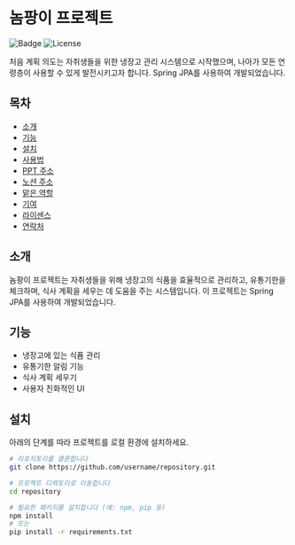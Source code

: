 # 놈팡이 프로젝트

![Badge](https://img.shields.io/badge/Version-1.0.0-brightgreen)
![License](https://img.shields.io/badge/License-MIT-blue)

처음 계획 의도는 자취생들을 위한 냉장고 관리 시스템으로 시작했으며, 나아가 모든 연령층이 사용할 수 있게 발전시키고자 합니다. Spring JPA를 사용하여 개발되었습니다.

## 목차
- [소개](#소개)
- [기능](#기능)
- [설치](#설치)
- [사용법](#사용법)
- [PPT 주소](#ppt-주소)
- [노션 주소](#노션-주소)
- [맡은 역할](#맡은-역할)
- [기여](#기여)
- [라이센스](#라이센스)
- [연락처](#연락처)

## 소개
놈팡이 프로젝트는 자취생들을 위해 냉장고의 식품을 효율적으로 관리하고, 유통기한을 체크하며, 식사 계획을 세우는 데 도움을 주는 시스템입니다. 이 프로젝트는 Spring JPA를 사용하여 개발되었습니다.

## 기능
- 냉장고에 있는 식품 관리
- 유통기한 알림 기능
- 식사 계획 세우기
- 사용자 친화적인 UI

## 설치
아래의 단계를 따라 프로젝트를 로컬 환경에 설치하세요.

```bash
# 리포지토리를 클론합니다
git clone https://github.com/username/repository.git

# 프로젝트 디렉토리로 이동합니다
cd repository

# 필요한 패키지를 설치합니다 (예: npm, pip 등)
npm install
# 또는
pip install -r requirements.txt
